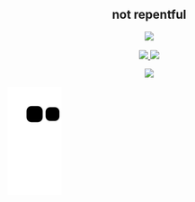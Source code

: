 <h2 align="center">not repentful</h2>

<p align="center">
  <img src="https://github-readme-stats.vercel.app/api/?username=r3p3nt&title_color=4F8CC9&text_color=9f9f9f&show_icons=true&bg_color=00000000&hide_border=true&icon_color=4F8CC9&hide_title=true&count_private=true" />
</p>
<div align="center">
  <a href="https://github.com/r3p3nt">
  <img height="180em" src="https://github-readme-stats.vercel.app/api?username=r3p3nt&title_color=4F8CC9&text_color=9f9f9f&show_icons=true&bg_color=00000000&hide_border=true&icon_color=4F8CC9&hide_title=true&count_private=true"/>
  <img height="180em" src="https://github-readme-stats.vercel.app/api/top-langs/?username=r3p3nt&layout=compact&langs_count=7&title_color=4F8CC9&text_color=9f9f9f&show_icons=true&bg_color=00000000&hide_border=true&icon_color=4F8CC9"/>
</div>
<a href="https://discord.com/users/308435226156072981">
  <p align="center">
    <img src="https://discord.c99.nl/widget/theme-4/308435226156072981.png" />
  </p>
<img src="https://github.com/rafaballerini/rafaballerini/blob/output/github-contribution-grid-snake.svg" alt="sneke"></a>
